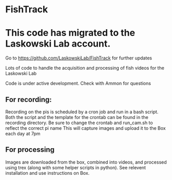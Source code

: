 # FishTrack

# This code has migrated to the Laskowski Lab account. 
Go to https://github.com/LaskowskiLab/FishTrack for further updates

Lots of code to handle the acquisition and processing of fish videos for the Laskowski Lab

Code is under active development. Check with Ammon for questions 

## For recording: 
Recording on the pis is scheduled by a cron job and run in a bash script. Both the script and the template for the crontab can be found in the recording directory. 
Be sure to change the crontab and run_cam.sh to reflect the correct pi name
This will capture images and upload it to the Box each day at 7pm

## For processing
Images are downloaded from the box, combined into videos, and processed using trex (along with some helper scripts in python). See relevent installation and use instructions on Box. 
